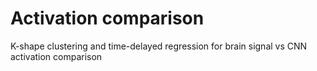# Activation comparison
K-shape clustering and time-delayed regression for brain signal vs CNN activation comparison
